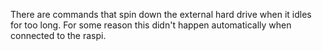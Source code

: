There are commands that spin down the external hard drive
when it idles for too long. For some reason this didn't happen
automatically when connected to the raspi.
